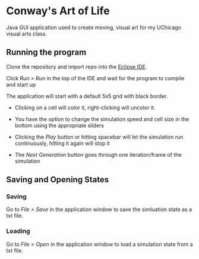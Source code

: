 # Conway's Art of Life
Java GUI application used to create moving, visual art for my UChicago visual arts class.

## Running the program

Clone the repository and import repo into the [Eclipse IDE](https://www.eclipse.org/downloads/).

Click *Run > Run* in the top of the IDE and wait for the program to compile and start up

The application will start with a default 5x5 grid with black border. 

- Clicking on a cell will color it, right-clicking will uncolor it.

- You have the option to change the simulation speed and cell size in the bottom using the appropriate sliders

- Clicking the *Play* button or hitting spacebar will let the simulation run continuously, hitting it again will stop it

- The *Next Generation* button goes through one iteration/frame of the simulation

## Saving and Opening States

### Saving

Go to *File > Save* in the application window to save the simluation state as a txt file.

### Loading

Go to *File > Open* in the application window to load a simulation state from a txt file.
